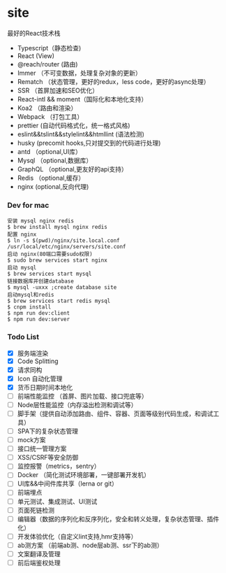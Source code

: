 # site
最好的React技术栈
+ Typescript（静态检查)
+ React (View)
+ @reach/router (路由)
+ Immer （不可变数据，处理复杂对象的更新）
+ Rematch （状态管理，更好的redux，less code，更好的async处理）
+ SSR （首屏加速和SEO优化）
+ React-intl && moment（国际化和本地化支持）
+ Koa2 （路由和渲染）
+ Webpack （打包工具）
+ prettier (自动代码格式化，统一格式风格)
+ eslint&&tslint&&stylelint&&htmllint (语法检测)
+ husky (precomit hooks,只对提交到的代码进行处理)
+ antd （optional,UI库）
+ Mysql （optional,数据库）
+ GraphQL （optional,更友好的api支持）
+ Redis （optional,缓存）
+ nginx (optional,反向代理)

### Dev for mac
```shell
安装 mysql nginx redis
$ brew install mysql nginx redis
配置 nginx
$ ln -s $(pwd)/nginx/site.local.conf /usr/local/etc/nginx/servers/site.conf
启动 nginx(80端口需要sudo权限)
$ sudo brew services start nginx
启动 mysql
$ brew services start mysql
链接数据库并创建database
$ mysql -uxxx ;create database site
启动mysql和redis
$ brew services start redis mysql
$ cnpm install 
$ npm run dev:client
$ npm run dev:server
```
### Todo List
- [x] 服务端渲染
- [x] Code Splitting
- [x] 请求同构
- [x] Icon 自动化管理
- [x] 货币日期时间本地化
- [ ] 前端性能监控 （首屏、图片加载、接口兜底等）
- [ ] Node层性能监控（内存溢出检测和调试等）
- [ ] 脚手架（提供自动添加路由、组件、容器、页面等级别代码生成，和调试工具）
- [ ] SPA下的复杂状态管理
- [ ] mock方案
- [ ] 接口统一管理方案
- [ ] XSS/CSRF等安全防御
- [ ] 监控报警（metrics，sentry）
- [ ] Docker （简化测试环境部署，一键部署开发机）
- [ ] UI库&&中间件库共享（lerna or git）
- [ ] 前端埋点
- [ ] 单元测试、集成测试、UI测试
- [ ] 页面死链检测
- [ ] 编辑器（数据的序列化和反序列化，安全和转义处理，复杂状态管理、插件化）
- [ ] 开发体验优化（自定义lint支持,hmr支持等）
- [ ] ab测方案 （前端ab测、node层ab测、ssr下的ab测）
- [ ] 文案翻译及管理
- [ ] 前后端鉴权处理
